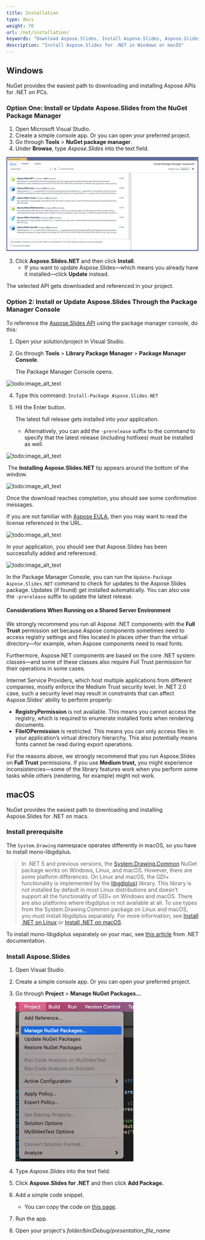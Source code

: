 ```yaml
---
title: Installation
type: docs
weight: 70
url: /net/installation/
keywords: "Download Aspose.Slides, Install Aspose.Slides, Aspose.Slides Installation, Windows, macOS, .NET"
description: "Install Aspose.Slides for .NET in Windows or macOS"
---
```


## **Windows**
NuGet provides the easiest path to downloading and installing Aspose APIs for .NET on PCs. 

### **Option One: Install or Update Aspose.Slides from the NuGet Package Manager**

1. Open Microsoft Visual Studio. 
2. Create a simple console app. Or you can open your preferred project. 
3. Go through **Tools** > **NuGet package manager**.
4. Under **Browse**, type *Aspose.Slides* into the text field. 

![todo:image_alt_text](installation_1.png)

3. Click **Aspose.Slides.NET** and then click **Install**. 
   * If you want to update Aspose.Slides—which means you already have it installed—click **Update** instead. 

The selected API gets downloaded and referenced in your project.

### **Option 2: Install or Update Aspose.Slides Through the Package Manager Console**

To reference the [Aspose.Slides API](https://www.nuget.org/packages/Aspose.Slides.NET/) using the package manager console, do this:

1. Open your solution/project in Visual Studio.

1. Go through **Tools** > **Library Package Manager** > **Package Manager Console**. 

   The Package Manager Console opens. 

![todo:image_alt_text](installation_2.png)

4. Type this command: `Install-Package Aspose.Slides.NET` 

5. Hit the Enter button. 

   The latest full release gets installed into your application. 

   * Alternatively, you can add the `-prerelease` suffix to the command to specify that the latest release (including hotfixes) must be installed as well.

![todo:image_alt_text](installation_3.png)

​	The **Installing Aspose.Slides.NET** tip appears around the bottom of the window. 

![todo:image_alt_text](installation_4.png)

Once the download reaches completion, you should see some confirmation messages. 

If you are not familiar with [Aspose EULA](https://about.aspose.com/legal/eula), then you may want to read the license referenced in the URL. 

![todo:image_alt_text](installation_5.png)

In your application, you should see that Aspose.Slides has been successfully added and referenced. 

![todo:image_alt_text](installation_6.png)

In the Package Manager Console, you can run the `Update-Package Aspose.Slides.NET` command to check for updates to the Aspose.Slides package. Updates (if found) get installed automatically. You can also use the `-prerelease` suffix to update the latest release.
#### **Considerations When Running on a Shared Server Environment**
We strongly recommend you run all Aspose .NET components with the **Full Trust** permission set because Aspose components sometimes need to access registry settings and files located in places other than the virtual directory—for example, when Aspose components need to read fonts. 

Furthermore, Aspose.NET components are based on the core .NET system classes—and some of these classes also require Full Trust permission for their operations in some cases.

Internet Service Providers, which host multiple applications from different companies, mostly enforce the Medium Trust security level. In .NET 2.0 case, such a security level may result in constraints that can affect Aspose.Slides' ability to perform properly:

- **RegistryPermission** is not available. This means you cannot access the registry, which is required to enumerate installed fonts when rendering documents.
- **FileIOPermission** is restricted. This means you can only access files in your application’s virtual directory hierarchy. This also potentially means fonts cannot be read during export operations. 

For the reasons above, we strongly recommend that you run Aspose.Slides on **Full Trust** permissions. If you use **Medium trust,** you might experience inconsistencies—some of the library features work when you perform some tasks while others (rendering, for example) might not work. 

## **macOS**

NuGet provides the easiest path to downloading and installing Aspose.Slides for .NET on macs. 

### **Install prerequisite**

The `System.Drawing` namespace operates differently in macOS, so you have to install mono-libgdiplus. 

> In .NET 5 and previous versions, the [System.Drawing.Common](https://www.nuget.org/packages/System.Drawing.Common/) NuGet package works on Windows, Linux, and macOS. However, there are some platform differences. On Linux and macOS, the GDI+ functionality is implemented by the [libgdiplus)](https://www.mono-project.com/docs/gui/libgdiplus/) library. This library is not installed by default in most Linux distributions and doesn't support all the functionality of GDI+ on Windows and macOS. There are also platforms where libgdiplus is not available at all. To use types from the System.Drawing.Common package on Linux and macOS, you must install libgdiplus separately. For more information, see [Install .NET on Linux](https://docs.microsoft.com/en-us/dotnet/core/install/linux) or [Install .NET on macOS](https://docs.microsoft.com/en-us/dotnet/core/install/macos#libgdiplus).

To install mono-libgdiplus separately on your mac, see [this article](https://docs.microsoft.com/en-us/dotnet/core/install/macos#libgdiplus) from .NET documentation. 

### **Install Aspose.Slides**

1. Open Visual Studio. 

2. Create a simple console app. Or you can open your preferred project. 

3. Go through **Project** > **Manage NuGet Packages...**

   ![path-to-nuget-macos](path-to-nuget-macos.png)

4. Type *Aspose.Slides* into the text field. 

5. Click **Aspose.Slides for .NET** and then click **Add Package.** 

6. Add a simple code snippet.

   * You can copy the code on [this page](https://docs.aspose.com/slides/net/create-presentation/).

7. Run the app.

8. Open your project's *folder/bin/Debug/presentation_file_name*